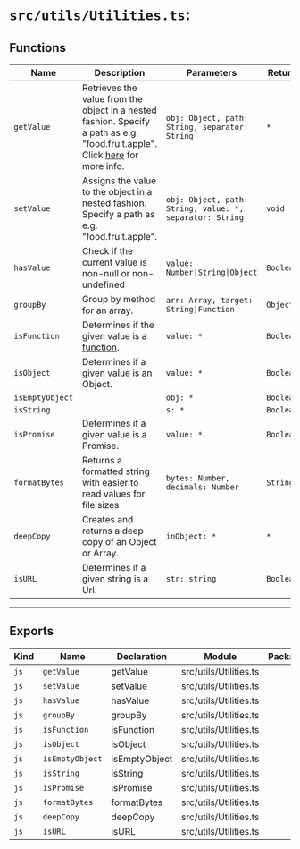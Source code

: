 # `src/utils/Utilities.ts`:

## Functions

| Name            | Description                                                                                                                                                                                                                              | Parameters                                               | Return    |
| --------------- | ---------------------------------------------------------------------------------------------------------------------------------------------------------------------------------------------------------------------------------------- | -------------------------------------------------------- | --------- |
| `getValue`      | Retrieves the value from the object in a nested fashion. &#xD;&#xA;Specify a path as e.g. "food.fruit.apple".&#xD;&#xA;&#xD;&#xA;Click [here](https://hackernoon.com/accessing-nested-objects-in-javascript-f02f1bd6387f) for more info. | `obj: Object, path: String, separator: String`           | `*`       |
| `setValue`      | Assigns the value to the object in a nested fashion.&#xD;&#xA;Specify a path as e.g. "food.fruit.apple".                                                                                                                                 | `obj: Object, path: String, value: *, separator: String` | `void`    |
| `hasValue`      | Check if the current value is non-null or non-undefined                                                                                                                                                                                  | `value: Number\|String\|Object`                          | `Boolean` |
| `groupBy`       | Group by method for an array.                                                                                                                                                                                                            | `arr: Array, target: String\|Function`                   | `Object`  |
| `isFunction`    | Determines if the given value is a [function](https://developer.mozilla.org/en-US/docs/Glossary/Function).                                                                                                                               | `value: *`                                               | `Boolean` |
| `isObject`      | Determines if a given value is an Object.                                                                                                                                                                                                | `value: *`                                               | `Boolean` |
| `isEmptyObject` |                                                                                                                                                                                                                                          | `obj: *`                                                 | `Boolean` |
| `isString`      |                                                                                                                                                                                                                                          | `s: *`                                                   | `Boolean` |
| `isPromise`     | Determines if a given value is a Promise.                                                                                                                                                                                                | `value: *`                                               | `Boolean` |
| `formatBytes`   | Returns a formatted string with easier to read values for file sizes                                                                                                                                                                     | `bytes: Number, decimals: Number`                        | `String`  |
| `deepCopy`      | Creates and returns a deep copy of an Object or Array.                                                                                                                                                                                   | `inObject: *`                                            | `*`       |
| `isURL`         | Determines if a given string is a Url.                                                                                                                                                                                                   | `str: string`                                            | `Boolean` |

<hr/>

## Exports

| Kind | Name            | Declaration   | Module                 | Package |
| ---- | --------------- | ------------- | ---------------------- | ------- |
| `js` | `getValue`      | getValue      | src/utils/Utilities.ts |         |
| `js` | `setValue`      | setValue      | src/utils/Utilities.ts |         |
| `js` | `hasValue`      | hasValue      | src/utils/Utilities.ts |         |
| `js` | `groupBy`       | groupBy       | src/utils/Utilities.ts |         |
| `js` | `isFunction`    | isFunction    | src/utils/Utilities.ts |         |
| `js` | `isObject`      | isObject      | src/utils/Utilities.ts |         |
| `js` | `isEmptyObject` | isEmptyObject | src/utils/Utilities.ts |         |
| `js` | `isString`      | isString      | src/utils/Utilities.ts |         |
| `js` | `isPromise`     | isPromise     | src/utils/Utilities.ts |         |
| `js` | `formatBytes`   | formatBytes   | src/utils/Utilities.ts |         |
| `js` | `deepCopy`      | deepCopy      | src/utils/Utilities.ts |         |
| `js` | `isURL`         | isURL         | src/utils/Utilities.ts |         |
